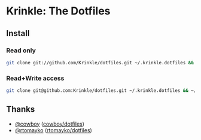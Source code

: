 # Krinkle: The Dotfiles

## Install

### Read only
```bash
git clone git://github.com/Krinkle/dotfiles.git ~/.krinkle.dotfiles && ~/.krinkle.dotfiles/bin/init
```

### Read+Write access
```bash
git clone git@github.com:Krinkle/dotfiles.git ~/.krinkle.dotfiles && ~/.krinkle.dotfiles/bin/init
```

## Thanks

* [@cowboy](https://github.com/cowboy) ([cowboy/dotfiles](https://github.com/cowboy/dotfiles))
* [@rtomayko](https://github.com/rtomayko) ([rtomayko/dotfiles](https://github.com/rtomayko/dotfiles))
